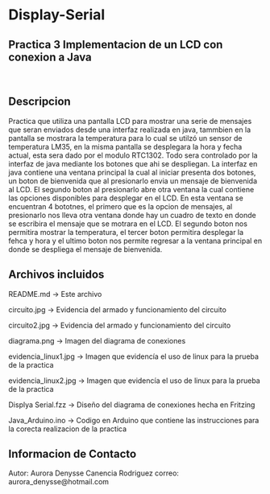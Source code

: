 # Display-Serial
<h2>Practica 3 Implementacion de un LCD con conexion a Java</h2>
<br>
<h2>Descripcion</h2>
 Practica que utiliza una pantalla LCD para mostrar una serie de mensajes
 que seran enviados desde una interfaz realizada en java, tammbien en la pantalla 
 se mostrara la temperatura para lo cual se utilzó un sensor de temperatura LM35, 
 en la misma pantalla se desplegara la hora y fecha actual, esta sera dado por el 
 modulo RTC1302. Todo sera controlado por la interfaz de java mediante los botones 
 que ahi se despliegan. 
 La interfaz en java contiene una ventana principal la cual al iniciar presenta dos botones, 
 un boton de bienvenida que al presionarlo envia un mensaje de bienvenida al LCD. 
 El segundo boton al presionarlo abre otra ventana la cual contiene las opciones 
 disponibles para desplegar en el LCD. En esta ventana se encuentran 4 bototnes, 
 el primero que es la opcion de mensajes, al presionarlo nos lleva otra ventana 
 donde hay un cuadro de texto en donde se escribira el mensaje que se motrara en 
 el LCD. El segundo boton nos permitira mostrar la temperatura, el tercer boton 
 permitira desplegar la fehca y hora y el ultimo boton nos permite regresar a la 
 ventana principal en donde se despliega el mensaje de bienvenida. 
 
<h2>Archivos incluidos</h2>
   <p> README.md           ->  Este archivo</p>
   <p>circuito.jpg         ->  Evidencia del armado y funcionamiento del circuito</p>
   <p>circuito2.jpg        ->  Evidencia del armado y funcionamiento del circuito</p>
   <p>diagrama.png         ->  Imagen del diagrama de conexiones</p>
   <p>evidencia_linux1.jpg ->  Imagen que evidencía el uso de linux para la prueba de la practica</p>
   <p>evidencia_linux2.jpg ->  Imagen que evidencía el uso de linux para la prueba de la practica</p>
   <p>Displya Serial.fzz   ->  Diseño del diagrama de conexiones hecha en Fritzing</p>
   <p>Java_Arduino.ino     ->  Codigo en Arduino que contiene las instrucciones
                               para la corecta realizacion de la practica</p>

<h2>Informacion de Contacto</h2>
Autor: Aurora Denysse Canencia Rodriguez
correo: aurora_denysse@hotmail.com
